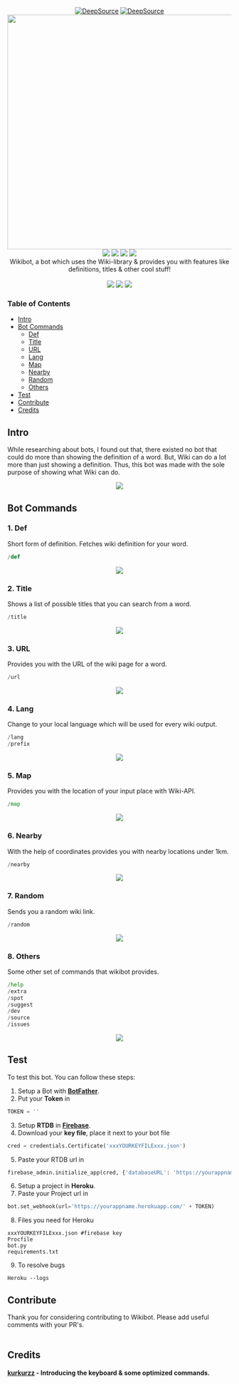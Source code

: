 <p align="center">
 <a href="https://deepsource.io/gh/themagicalmammal/Wikibot/?ref=repository-badge" target="_blank"><img alt="DeepSource" title="DeepSource" src="https://deepsource.io/gh/themagicalmammal/Wikibot.svg/?label=active+issues&show_trend=true"/></a>
<a href="https://deepsource.io/gh/themagicalmammal/Wikibot/?ref=repository-badge" target="_blank"><img alt="DeepSource" title="DeepSource" src="https://deepsource.io/gh/themagicalmammal/Wikibot.svg/?label=resolved+issues&show_trend=true"/></a> <br >
<a href="https://github.com/themagicalmammal/WikiBot"><img src="https://github.com/themagicalmammal/WikiBot/blob/master/Resources/logo.gif" width='527'/></a> 
<br />
<a href="https://github.com/themagicalmammal/WikiBot/blob/master/LICENSE"><img src="https://img.shields.io/badge/license-MIT-darkviolet"/></a>
<a href="https://www.python.org/"><img src="https://img.shields.io/badge/python-3-darkviolet.svg"/></a>
<a href="https://github.com/themagicalmammal/WikiBot/pulls"><img src="https://img.shields.io/badge/PRs-welcome-darkviolet.svg"/></a>
<a href="https://telegram.me/themagicalmammal"><img src="https://img.shields.io/badge/chat-on Telegram-darkviolet.svg"/></a>
<br />
Wikibot, a bot which uses the Wiki-library & provides you with features like definitions, titles & other cool stuff!
<br /> <br />
<a href="https://flask.palletsprojects.com/en/1.1.x/"><img src="https://img.shields.io/badge/flask%20-%23000.svg?&style=for-the-badge&logo=flask&logoColor=white"/></a>
<a href="https://id.heroku.com/login"><img src="https://img.shields.io/badge/heroku%20-%23430098.svg?&style=for-the-badge&logo=heroku&logoColor=white"/></a>
<a href="https://firebase.google.com/"><img src="https://img.shields.io/badge/firebase%20-%23039BE5.svg?&style=for-the-badge&logo=firebase"/></a>
</p>

### Table of Contents
* [Intro](#Intro)
* [Bot Commands](#bot-commands)
  * [Def](#1-def)
  * [Title](#2-title)
  * [URL](#3-url)
  * [Lang](#4-lang)
  * [Map](#5-map)
  * [Nearby](#6-nearby)
  * [Random](#7-random)
  * [Others](#8-others)
* [Test](#test)
* [Contribute](#contribute)
* [Credits](#credits)

## Intro
While researching about bots, I found out that, there existed no bot that could do more than showing the definition of a word. But, Wiki can do a lot more than just showing a definition. Thus, this bot was made with the sole purpose of showing what Wiki can do.  <br />
<p align="center">
<a href="https://telegram.me/pro_wikibot"><img src="https://github.com/themagicalmammal/WikiBot/blob/master/References/info.png"/></a>
</p>

## Bot Commands

### 1. Def
Short form of definition. Fetches wiki definition for your word.
```python
/def
```
<p align="center">
<a><img src="https://github.com/themagicalmammal/WikiBot/blob/master/References/def.gif"/></a>
</p>

### 2. Title
Shows a list of possible titles that you can search from a word.
```python
/title
```
<p align="center">
<a><img src="https://github.com/themagicalmammal/WikiBot/blob/master/References/title.gif"/></a>
</p>

### 3. URL
Provides you with the URL of the wiki page for a word.
```python
/url
```
<p align="center">
<a><img src="https://github.com/themagicalmammal/WikiBot/blob/master/References/url.gif"/></a>
</p>

### 4. Lang
Change to your local language which will be used for every wiki output.
```python
/lang
/prefix
```
<p align="center">
<a><img src="https://github.com/themagicalmammal/WikiBot/blob/master/References/lang.gif"/></a>
</p>

### 5. Map
Provides you with the location of your input place with Wiki-API.
```python
/map
```
<p align="center">
<a><img src="https://github.com/themagicalmammal/WikiBot/blob/master/References/map.gif"/></a>
</p>

### 6. Nearby
With the help of coordinates provides you with nearby locations under 1km.
```python
/nearby
```
<p align="center">
<a><img src="https://github.com/themagicalmammal/WikiBot/blob/master/References/nearby.gif"/></a>
</p>

### 7. Random
Sends you a random wiki link.
```python
/random
```
<p align="center">
<a><img src="https://github.com/themagicalmammal/WikiBot/blob/master/References/random.gif"/></a>
</p>

### 8. Others
Some other set of commands that wikibot provides.
```python
/help
/extra
/spot
/suggest
/dev
/source
/issues
```
<p align="center">
<a><img src="https://github.com/themagicalmammal/WikiBot/blob/master/References/other.gif"/></a>
</p>

## Test
To test this bot. You can follow these steps:
1. Setup a Bot with **[BotFather](https://t.me/botfather)**.
2. Put your **Token** in
```python
TOKEN = ''
```
3. Setup **RTDB** in **[Firebase](https://firebase.google.com/)**.
4. Download your **key file**, place it next to your bot file
```python
cred = credentials.Certificate('xxxYOURKEYFILExxx.json')
```
5. Paste your RTDB url in 
```python
firebase_admin.initialize_app(cred, {'databaseURL': 'https://yourappname-user-default-rtdb.firebaseio.com/'})
```
6. Setup a project in **Heroku**.
7. Paste your Project url in
```python
bot.set_webhook(url='https://yourappname.herokuapp.com/' + TOKEN)
```
8. Files you need for Heroku
```heroku
xxxYOURKEYFILExxx.json #firebase key
Procfile
bot.py
requirements.txt
```
9. To resolve bugs
```heroku
Heroku --logs
```

## Contribute
Thank you for considering contributing to Wikibot. Please add useful comments with your PR's. <br /> <br />

## Credits
#### [kurkurzz](https://github.com/kurkurzz) - Introducing the keyboard & some optimized commands.
